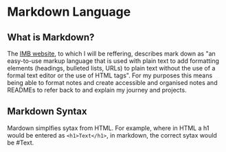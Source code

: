# Markdown Language

## What is Markdown?

The [IMB website](https://www.ibm.com/docs/en/SSYKAV?topic=train-how-do-use-markdown), to which I will be reffering, describes mark down as "an easy-to-use markup language that is used with plain text to add formatting elements (headings, bulleted lists, URLs) to plain text without the use of a formal text editor or the use of HTML tags". For my purposes this means being able to format notes and create accessible and organised notes and READMEs to refer back to and explain my journey and projects.

## Markdown Syntax

Mardown simplfies sytax from HTML. For example, where in HTML a h1 would be entered as `<h1>Text</h1>`, in markdown, the correct sytax would be #Text.
